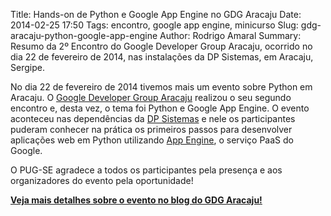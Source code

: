 Title: Hands-on de Python e Google App Engine no GDG Aracaju
Date: 2014-02-25 17:50
Tags: encontro, google app engine, minicurso
Slug: gdg-aracaju-python-google-app-engine
Author: Rodrigo Amaral
Summary: Resumo da 2º Encontro do Google Developer Group Aracaju, ocorrido no dia 22 de fevereiro de 2014, nas instalações da DP Sistemas, em Aracaju, Sergipe.


No dia 22 de fevereiro de 2014 tivemos mais um evento sobre Python em Aracaju. O [Google Developer Group Aracaju](http://gdgaracaju.blogspot.com.br) realizou o seu segundo encontro e, desta vez, o tema foi Python e Google App Engine. O evento aconteceu nas dependências da [DP Sistemas](http://dpsistemas.com.br) e nele os participantes puderam conhecer na prática os primeiros passos para desenvolver aplicações web em Python utilizando [App Engine](https://developers.google.com/appengine/), o serviço PaaS do Google.

O PUG-SE agradece a todos os participantes pela presença e aos organizadores do evento pela oportunidade!

**[Veja mais detalhes sobre o evento no blog do GDG Aracaju!](http://gdgaracaju.blogspot.com.br/2014/02/hands-on-python-e-google-app-engine.html)**



